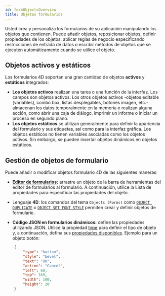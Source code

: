 ```yaml
---
id: formObjectsOverview
title: Objetos formularios
---
```


Usted crea y personaliza los formularios de su aplicación manipulando los objetos que contienen. Puede añadir objetos, reposicionar objetos, definir propiedades de los objetos, aplicar reglas de negocio especificando restricciones de entrada de datos o escribir métodos de objetos que se ejecuten automáticamente cuando se utilice el objeto.

## Objetos activos y estáticos

Los formularios 4D soportan una gran cantidad de objetos **activos** y **estáticos** integrados:

- **Los objetos activos** realizan una tarea o una función de la interfaz. Los campos son objetos activos. Los otros objetos activos -objetos editable (variables), combo box, listas desplegables, botones imagen, etc.- almacenan los datos temporalmente en la memoria o realizan alguna acción, como abrir una caja de diálogo, imprimir un informe o iniciar un proceso en segundo plano.
- **Los objetos estáticos** se utilizan generalmente para definir la apariencia del formulario y sus etiquetas, así como para la interfaz gráfica. Los objetos estáticos no tienen variables asociadas como los objetos activos. Sin embargo, se pueden insertar objetos dinámicos en objetos estáticos.

## Gestión de objetos de formulario

Puede añadir o modificar objetos formulario 4D de las siguientes maneras:

- **[Editor de formularios](FormEditor/formEditor.md):** arrastre un objeto de la barra de herramientas del editor de formularios al formulario. A continuación, utilice la Lista de propiedades para especificar las propiedades del objeto.

- Lenguaje **4D**: los comandos del tema `Objects (Forms)` como [`OBJECT DUPLICATE`](https://doc.4d.com/4dv20/help/command/en/page1111.html) o [`OBJECT SET FONT STYLE`](https://doc.4d.com/4dv20/help/command/en/page166.html) permiten crear y definir objetos de formulario.

- **Código JSON en formularios dinámicos:** define las propiedades utilizando JSON. Utilice la propiedad [type](properties_Object.md#type) para definir el tipo de objeto y, a continuación, defina sus [propiedades disponibles](properties_Reference.md).
    Ejemplo para un objeto botón:

```json
	{
		"type": "button", 
		"style": "bevel", 
		"text": "OK", 
		"action": "Cancel", 
		"left": 60, 
		"top": 160, 
		"width": 100, 
		"height": 20
	}
```